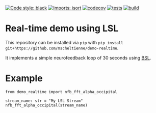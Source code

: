 [![Code style: black](https://img.shields.io/badge/code%20style-black-000000.svg)](https://github.com/psf/black)
[![Imports: isort](https://img.shields.io/badge/%20imports-isort-%231674b1?style=flat&labelColor=ef8336)](https://pycqa.github.io/isort/)
[![codecov](https://codecov.io/gh/mscheltienne/demo-nfb/branch/main/graph/badge.svg?token=EN5L5ZS6HG)](https://codecov.io/gh/mscheltienne/demo-nfb)
[![tests](https://github.com/mscheltienne/demo-realtime/actions/workflows/pytest.yml/badge.svg?branch=main)](https://github.com/mscheltienne/demo-realtime/actions/workflows/pytest.yml)
[![build](https://github.com/mscheltienne/demo-realtime/actions/workflows/build.yml/badge.svg?branch=main)](https://github.com/mscheltienne/demo-realtime/actions/workflows/build.yml)

# Real-time demo using LSL

This repository can be installed via `pip` with `pip install git+https://github.com/mscheltienne/demo-realtime`.

It implements a simple neurofeedback loop of 30 seconds using [BSL](https://bsl-tools.github.io/).

# Example

```
from demo_realtime import nfb_fft_alpha_occipital

stream_name: str = "My LSL Stream"
nfb_fft_alpha_occipital(stream_name)
```
